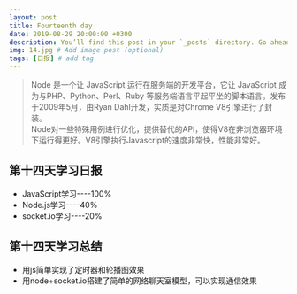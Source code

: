 ```yaml
---
layout: post
title: Fourteenth day
date: 2019-08-29 20:00:00 +0300
description: You’ll find this post in your `_posts` directory. Go ahead and edit it and re-build the site to see your changes. # Add post description (optional)
img: 14.jpg # Add image post (optional)
tags: [日报] # add tag
---
```


>Node 是一个让 JavaScript 运行在服务端的开发平台，它让 JavaScript 成为与PHP、Python、Perl、Ruby 等服务端语言平起平坐的脚本语言。发布于2009年5月，由Ryan Dahl开发，实质是对Chrome V8引擎进行了封装。  
Node对一些特殊用例进行优化，提供替代的API，使得V8在非浏览器环境下运行得更好。V8引擎执行Javascript的速度非常快，性能非常好。

## 第十四天学习日报

* JavaScript学习----100%
* Node.js学习----40%
* socket.io学习----20%

## 第十四天学习总结

* 用js简单实现了定时器和轮播图效果
* 用node+socket.io搭建了简单的网络聊天室模型，可以实现通信效果
